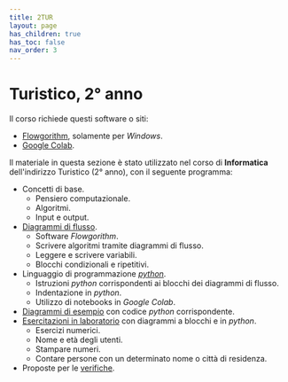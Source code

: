 ```yaml
---
title: 2TUR
layout: page
has_children: true
has_toc: false
nav_order: 3
---
```


# Turistico, 2° anno

Il corso richiede questi software o siti:
- [Flowgorithm](http://flowgorithm.org/download/index.html), solamente per _Windows_.
- [Google Colab](https://colab.research.google.com).

Il materiale in questa sezione è stato utilizzato nel corso di **Informatica**
dell'indirizzo Turistico (2° anno), con il seguente programma:

- Concetti di base.
  - Pensiero computazionale.
  - Algoritmi.
  - Input e output.
- [Diagrammi di flusso](diagrammi/index.md).
  - Software _Flowgorithm_.
  - Scrivere algoritmi tramite diagrammi di flusso.
  - Leggere e scrivere variabili.
  - Blocchi condizionali e ripetitivi.
- Linguaggio di programmazione _[python](codice/index.md)_.
  - Istruzioni _python_ corrispondenti ai blocchi dei diagrammi di flusso.
  - Indentazione in _python_.
  - Utilizzo di notebooks in _Google Colab_.
- [Diagrammi di esempio](esempi/index.md) con codice _python_ corrispondente.
- [Esercitazioni in laboratorio](esercitazioni/index.md) con diagrammi a blocchi e in _python_.
  - Esercizi numerici.
  - Nome e età degli utenti.
  - Stampare numeri.
  - Contare persone con un determinato nome o città di residenza.
- Proposte per le [verifiche](verifiche/index.md).
